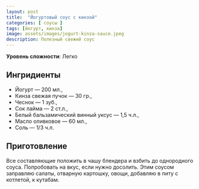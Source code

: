 ```yaml
---
layout: post
title:  "Йогуртовый соус с кинзой"
categories: [ соусы ]
tags: [йогурт, кинза]
image: assets/images/jogurt-kinza-sauce.jpeg
description: Полезный свежий соус
---
```


**Уровень сложности**: Легко

## Ингридиенты  

* Йогурт — 200 мл.,
* Кинза свежая пучок — 30 гр.,
* Чеснок — 1 зуб.,
* Сок лайма — 2 ст.л.,
* Белый бальзамический винный уксус — 1,5 ч.л.,
* Масло оливковое — 60 мл.,
* Соль — 1/3 ч.л.

## Приготовление  

Все составляющие положить в чашу блендера и взбить до однородного соуса. Попробовать на вкус, если нужно досолить.
Этим соусом заправляю салаты, отварную картошку, овощи, добавляю в питу с котлетой, к кутабам.